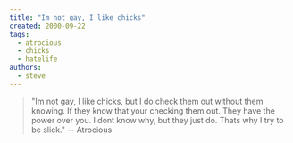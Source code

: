 ```yaml
---
title: "Im not gay, I like chicks"
created: 2000-09-22
tags: 
  - atrocious
  - chicks
  - hatelife
authors: 
  - steve
---
```


> "Im not gay, I like chicks, but I do check them out without them knowing. If they know that your checking them out. They have the power over you. I dont know why, but they just do. Thats why I try to be slick." \-- Atrocious
